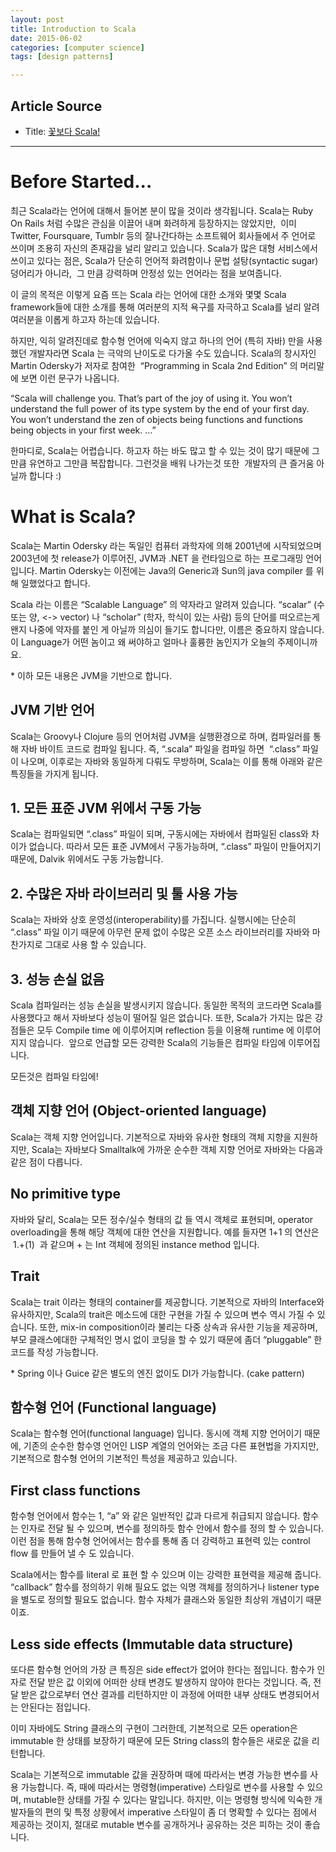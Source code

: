 ```yaml
---
layout: post
title: Introduction to Scala
date: 2015-06-02
categories: [computer science]
tags: [design patterns]

---
```


## Article Source
* Title: [꽃보다 Scala!](https://docs.google.com/document/pub?id=1kSNKKKwM8rjGhn9Gnw-6Q0VCImpwSRZ7_QzwNwXgMxM)


----



Before Started... 
=================

최근 Scala라는 언어에 대해서 들어본 분이 많을 것이라 생각됩니다. Scala는
Ruby On Rails 처럼 수많은 관심을 이끌어 내며 화려하게 등장하지는
않았지만,  이미 Twitter, Foursquare, Tumblr 등의 잘나간다하는 소프트웨어
회사들에서 주 언어로 쓰이며 조용히 자신의 존재감을 널리 알리고 있습니다.
Scala가 많은 대형 서비스에서 쓰이고 있다는 점은, Scala가 단순히 언어적
화려함이나 문법 설탕(syntactic sugar) 덩어리가 아니라,  그 만큼 강력하며
안정성 있는 언어라는 점을 보여줍니다.

이 글의 목적은 이렇게 요즘 뜨는 Scala 라는 언어에 대한 소개와 몇몇 Scala
framework들에 대한 소개를 통해 여러분의 지적 욕구를 자극하고 Scala를
널리 알려 여러분을 이롭게 하고자 하는데 있습니다.

하지만, 익히 알려진데로 함수형 언어에 익숙지 않고 하나의 언어 (특히
자바) 만을 사용했던 개발자라면 Scala 는 극악의 난이도로 다가올 수도
있습니다. Scala의 창시자인 Martin Odersky가 저자로 참여한  “Programming
in Scala 2nd Edition” 의 머리말에 보면 이런 문구가 나옵니다.

“Scala will challenge you. That’s part of the joy of using it. You won’t
understand the full power of its type system by the end of your first
day. You won’t understand the zen of objects being functions and
functions being objects in your first week. …”

한마디로, Scala는 어렵습니다. 하고자 하는 바도 많고 할 수 있는 것이 많기
때문에 그만큼 유연하고 그만큼 복잡합니다. 그런것을 배워 나가는것 또한
 개발자의 큰 즐거움 아닐까 합니다 :)

What is Scala? 
==============

Scala는 Martin Odersky 라는 독일인 컴퓨터 과학자에 의해 2001년에
시작되었으며 2003년에 첫 release가 이루어진, JVM과 .NET 을 런타임으로
하는 프로그래밍 언어입니다. Martin Odersky는 이전에는 Java의 Generic과
Sun의 java compiler 를 위해 일했었다고 합니다.

Scala 라는 이름은 “Scalable Language” 의 약자라고 알려져 있습니다.
“scalar” (수 또는 양, \<-\> vector) 나 “scholar” (학자, 학식이 있는
사람) 등의 단어를 떠오르는게 왠지 나중에 약자를 붙인 게 아닐까 의심이
들기도 합니다만, 이름은 중요하지 않습니다. 이 Language가 어떤 놈이고 왜
써야하고 얼마나 훌륭한 놈인지가 오늘의 주제이니까요.

\* 이하 모든 내용은 JVM을 기반으로 합니다.

JVM 기반 언어 
-------------

Scala는 Groovy나 Clojure 등의 언어처럼 JVM을 실행환경으로 하며,
컴파일러를 통해 자바 바이트 코드로 컴파일 됩니다. 즉, “.scala” 파일을
컴파일 하면  “.class” 파일이 나오며, 이후로는 자바와 동일하게 다뤄도
무방하며, Scala는 이를 통해 아래와 같은 특징들을 가지게 됩니다.

## 1. 모든 표준 JVM 위에서 구동 가능 

Scala는 컴파일되면 “.class” 파일이 되며, 구동시에는 자바에서 컴파일된
class와 차이가 없습니다. 따라서 모든 표준 JVM에서 구동가능하며, “.class”
파일이 만들어지기 때문에, Dalvik 위에서도 구동 가능합니다.

## 2. 수많은 자바 라이브러리 및 툴 사용 가능 

Scala는 자바와 상호 운영성(interoperability)를 가집니다. 실행시에는
단순히 “.class” 파일 이기 때문에 아무런 문제 없이 수많은 오픈 소스
라이브러리를 자바와 마찬가지로 그대로 사용 할 수 있습니다.

## 3. 성능 손실 없음 

Scala 컴파일러는 성능 손실을 발생시키지 않습니다. 동일한 목적의 코드라면
Scala를 사용했다고 해서 자바보다 성능이 떨어질 일은 없습니다. 또한,
Scala가 가지는 많은 강점들은 모두 Compile time 에 이루어지며 reflection
등을 이용해 runtime 에 이루어 지지 않습니다.  앞으로 언급할 모든 강력한
Scala의 기능들은 컴파일 타임에 이루어집니다.

모든것은 컴파일 타임에!

객체 지향 언어 (Object-oriented language) 
-----------------------------------------

Scala는 객체 지향 언어입니다. 기본적으로 자바와 유사한 형태의 객체
지향을 지원하지만, Scala는 자바보다 Smalltalk에 가까운 순수한 객체 지향
언어로 자바와는 다음과 같은 점이 다릅니다.

## No primitive type 

자바와 달리, Scala는 모든 정수/실수 형태의 값 들 역시 객체로 표현되며,
operator overloading을 통해 해당 객체에 대한 연산을 지원합니다. 예를
들자면 1+1 의 연산은  1.+(1)  과 같으며 + 는 Int 객체에 정의된 instance
method 입니다.

## Trait 

Scala는 trait 이라는 형태의 container를 제공합니다. 기본적으로 자바의
Interface와 유사하지만, Scala의 trait은 메소드에 대한 구현을 가질 수
있으며 변수 역시 가질 수 있습니다. 또한, mix-in composition이라 불리는
다중 상속과 유사한 기능을 제공하며, 부모 클래스에대한 구체적인 명시 없이
코딩을 할 수 있기 때문에 좀더 “pluggable” 한 코드를 작성 가능합니다.

\* Spring 이나 Guice 같은 별도의 엔진 없이도 DI가 가능합니다. (cake
pattern)

함수형 언어 (Functional language) 
---------------------------------

Scala는 함수형 언어(functional language) 입니다. 동시에 객체 지향
언어이기 때문에, 기존의 순수한 함수영 언어인 LISP 계열의 언어와는 조금
다른 표현법을 가지지만, 기본적으로 함수형 언어의 기본적인 특성을
제공하고 있습니다.

## First class functions 

함수형 언어에서 함수는 1, “a” 와 같은 일반적인 값과 다르게 취급되지
않습니다. 함수는 인자로 전달 될 수 있으며, 변수를 정의하듯 함수 안에서
함수를 정의 할 수 있습니다. 이런 점을 통해 함수형 언어에서는 함수를 통해
좀 더 강력하고 표현력 있는 control flow 를 만들어 낼 수 도 있습니다.

Scala에서는 함수를 literal 로 표현 할 수 있으며 이는 강력한 표현력을
제공해 줍니다. “callback” 함수를 정의하기 위해 필요도 없는 익명 객체를
정의하거나 listener type을 별도로 정의할 필요도 없습니다. 함수 자체가
클래스와 동일한 최상위 개념이기 때문이죠.

## Less side effects (Immutable data structure) 

또다른 함수형 언어의 가장 큰 특징은 side effect가 없어야 한다는
점입니다. 함수가 인자로 전달 받은 값 이외에 어떠한 상태 변경도 발생하지
않아야 한다는 것입니다. 즉, 전달 받은 값으로부터 연산 결과를 리턴하지만
이 과정에 어떠한 내부 상태도 변경되어서는 안된다는 점입니다.

이미 자바에도 String 클래스의 구현이 그러한데, 기본적으로 모든
operation은 immutable 한 상태를 보장하기 때문에 모든 String class의
함수들은 새로운 값을 리턴합니다.

Scala는 기본적으로 immutable 값을 권장하며 때에 따라서는 변경 가능한
변수를 사용 가능합니다. 즉, 때에 따라서는 명령형(imperative) 스타일로
변수를 사용할 수 있으며, mutable한 상태를 가질 수 있다는 말입니다.
하지만, 이는 명령형 방식에 익숙한 개발자들의 편의 및 특정 상황에서
imperative 스타일이 좀 더 명확할 수 있다는 점에서 제공하는 것이지,
절대로 mutable 변수를 공개하거나 공유하는 것은 피하는 것이 좋습니다.


